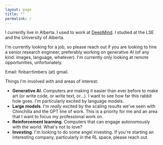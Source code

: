 ```yaml
---
layout: page
title: ""
permalink: /
---
```


I currently live in Alberta. I used to work at [DeepMind](www.deepmind.com). I studied at the LSE and the University of Alberta.

I'm currently looking for a job, so please reach out if you are looking to hire a senior research engineer, preferably working on generative AI (of any kind: images, language, whatever). I'm currently only looking at remote opportunities, unfortunately.

Email: finbarrtimbers (at) gmail.

Things I'm involved with and areas of interest:

- **Generative AI**. Computers are making it easier than ever before to make art (or write code, or write text, or...). I want to see how far this rabbit hole goes. I'm particularly excited by language models.
- **Large models**. I'm _really_ excited by the scaling results we've seen with Chinchilla and the GPT line of work. This is a priority for me and an area that I want to focus my professional work on.
- **Reinforcement learning**. Computers that can engage autonomously with the world. What's not to love? 
- **Investing**. I'm looking to do some angel investing. If you're starting an interesting company, particularly in the RL space, please reach out.
